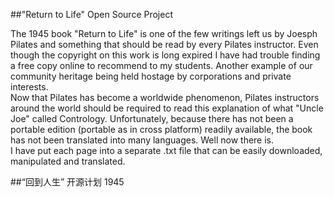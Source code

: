 ##"Return to Life" Open Source Project  

The 1945 book "Return to Life" is one of the few writings left us by Joesph Pilates and something that should be read by every Pilates instructor. Even though the copyright on this work is long expired I have had trouble finding a free copy online to recommend to my students. Another example of our community heritage being held hostage by corporations and private interests.  
Now that Pilates has become a worldwide phenomenon, Pilates instructors around the world should be required to read this explanation of what "Uncle Joe" called Contrology. Unfortunately, because there has not been a portable edition (portable as in cross platform) readily available, the book has not been translated into many languages. Well now there is.  
I have put each page into a separate .txt file that can be easily downloaded, manipulated and translated.

##“回到人生” 开源计划
1945
